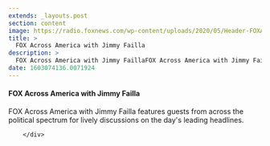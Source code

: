 ```yaml
--- 
extends: _layouts.post 
section: content 
image: https://radio.foxnews.com/wp-content/uploads/2020/05/Header-FOXAcrossAmerica-1280x720.png 
title: > 
  FOX Across America with Jimmy Failla 
description: > 
  FOX Across America with Jimmy FaillaFOX Across America with Jimmy Failla features guests from across the political spectrum for lively discussions on the day's leading headlines. 
date: 1603074136.0071924 
--- 
```

<div><h4>FOX Across America with Jimmy Failla</h4>
<p>FOX Across America with Jimmy Failla features guests from across the political spectrum for lively discussions on the day's leading headlines.</p>

		</div>